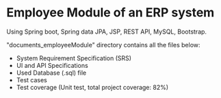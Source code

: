 # Employee Module of an ERP system
Using Spring boot, Spring data JPA, JSP, REST API, MySQL, Bootstrap.

"documents_employeeModule" directory contains all the files below:
- System Requirement Specification (SRS)
- UI and API Specifications
- Used Database (.sql) file
- Test cases
- Test coverage (Unit test, total project coverage: 82%)


